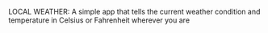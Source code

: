 LOCAL WEATHER: A simple app that tells the current weather condition and temperature in Celsius or Fahrenheit wherever you are



